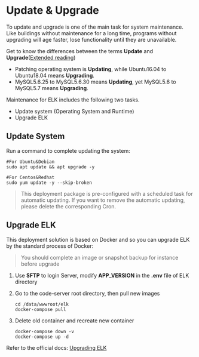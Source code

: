 # Update & Upgrade

To update and upgrade is one of the main task for system maintenance. Like buildings without maintenance for a long time, programs without upgrading will age faster, lose functionality until they are unavailable.

Get to know the differences between the terms **Update** and **Upgrade**([Extended reading](https://support.websoft9.com/docs/faq/tech-upgrade.html#update-vs-upgrade))
- Patching operating system is **Updating**, while Ubuntu16.04 to Ubuntu18.04 means **Upgrading**.
- MySQL5.6.25 to MySQL5.6.30 means **Updating**, yet MySQL5.6 to MySQL5.7 means **Upgrading**.

Maintenance for ELK includes the following two tasks.

- Update system (Operating System and Runtime) 
- Upgrade ELK

## Update System 

Run a command to complete updating the system:

``` shell
#For Ubuntu&Debian
sudo apt update && apt upgrade -y

#For Centos&Redhat
sudo yum update -y --skip-broken
```
> This deployment package is pre-configured with a scheduled task for automatic updating. If you want to remove the automatic updating, please delete the corresponding Cron.

## Upgrade ELK

This deployment solution is based on Docker and so you can upgrade ELK by the standard process of Docker:  

> You should complete an image or snapshot backup for instance before upgrade

1. Use **SFTP** to login Server, modify **APP_VERSION** in the **.env** file of ELK directory

2. Go to the code-server root directory, then pull new images
   ```
   cd /data/wwwroot/elk
   docker-compose pull
   ```
3. Delete old container and recreate new container
   ```
   docker-compose down -v
   docker-compose up -d
   ```

Refer to the official docs: [Upgrading ELK](https://www.elk.com/upgrade.html)
